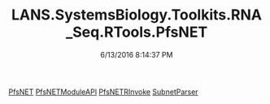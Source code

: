 ﻿---
title: LANS.SystemsBiology.Toolkits.RNA_Seq.RTools.PfsNET
date: 6/13/2016 8:14:37 PM
---

[PfsNET](T-LANS.SystemsBiology.Toolkits.RNA_Seq.RTools.PfsNET.PfsNET.html)
[PfsNETModuleAPI](T-LANS.SystemsBiology.Toolkits.RNA_Seq.RTools.PfsNET.PfsNETModuleAPI.html)
[PfsNETRInvoke](T-LANS.SystemsBiology.Toolkits.RNA_Seq.RTools.PfsNET.PfsNETRInvoke.html)
[SubnetParser](T-LANS.SystemsBiology.Toolkits.RNA_Seq.RTools.PfsNET.SubnetParser.html)

